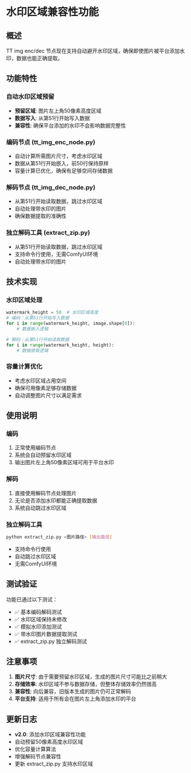 # 水印区域兼容性功能

## 概述

TT img enc/dec 节点现在支持自动避开水印区域，确保即使图片被平台添加水印，数据也能正确提取。

## 功能特性

### 自动水印区域预留
- **预留区域**: 图片左上角50像素高度区域
- **数据写入**: 从第51行开始写入数据
- **兼容性**: 确保平台添加的水印不会影响数据完整性

### 编码节点 (tt_img_enc_node.py)
- 自动计算所需图片尺寸，考虑水印区域
- 数据从第51行开始嵌入，前50行保持原样
- 容量计算已优化，确保有足够空间存储数据

### 解码节点 (tt_img_dec_node.py)
- 从第51行开始读取数据，跳过水印区域
- 自动处理带水印的图片
- 确保数据提取的准确性

### 独立解码工具 (extract_zip.py)
- 从第51行开始读取数据，跳过水印区域
- 支持命令行使用，无需ComfyUI环境
- 自动处理带水印的图片

## 技术实现

### 水印区域处理
```python
watermark_height = 50  # 水印区域高度
# 编码：从第51行开始写入数据
for i in range(watermark_height, image.shape[0]):
    # 数据嵌入逻辑

# 解码：从第51行开始读取数据
for i in range(watermark_height, height):
    # 数据提取逻辑
```

### 容量计算优化
- 考虑水印区域占用空间
- 确保可用像素足够存储数据
- 自动调整图片尺寸以满足需求

## 使用说明

### 编码
1. 正常使用编码节点
2. 系统会自动预留水印区域
3. 输出图片左上角50像素区域可用于平台水印

### 解码
1. 直接使用解码节点处理图片
2. 无论是否添加水印都能正确提取数据
3. 系统自动跳过水印区域

### 独立解码工具
```bash
python extract_zip.py <图片路径> [输出路径]
```
- 支持命令行使用
- 自动跳过水印区域
- 无需ComfyUI环境

## 测试验证

功能已通过以下测试：
- ✅ 基本编码解码测试
- ✅ 水印区域保持未修改
- ✅ 模拟水印添加测试
- ✅ 带水印图片数据提取测试
- ✅ extract_zip.py 独立解码测试

## 注意事项

1. **图片尺寸**: 由于需要预留水印区域，生成的图片尺寸可能比之前稍大
2. **存储效率**: 水印区域不参与数据存储，但整体存储效率仍然很高
3. **兼容性**: 向后兼容，旧版本生成的图片仍可正常解码
4. **平台支持**: 适用于所有会在图片左上角添加水印的平台

## 更新日志

- **v2.0**: 添加水印区域兼容性功能
- 自动预留50像素高度水印区域
- 优化容量计算算法
- 增强解码节点兼容性
- 更新 extract_zip.py 支持水印区域
